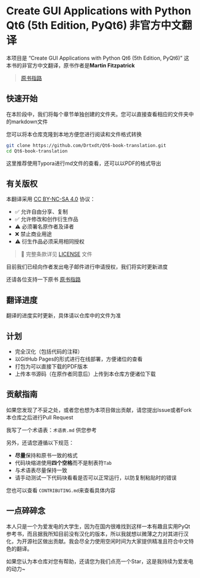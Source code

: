 # Create GUI Applications with Python  Qt6 (5th Edition, PyQt6)  非官方中文翻译

本项目是 “Create GUI Applications with Python  Qt6 (5th Edition, PyQt6)” 这本书的非官方中文翻译，原书作者是**Martin Fitzpatrick**  

> [原书指路](https://www.pythonguis.com/pyqt6-book/)

## 快速开始

在本阶段中，我们将每个章节单独创建的文件夹。您可以直接查看相应的文件夹中的markdown文件

您可以将本仓库克隆到本地方便您进行阅读和文件格式转换

```bash
git clone https://github.com/Drtxdt/Qt6-book-translation.git
cd Qt6-book-translation
```

这里推荐使用Typora进行md文件的查看，还可以以PDF的格式导出

## 有关版权

本翻译采用 [CC BY-NC-SA 4.0](https://creativecommons.org/licenses/by-nc-sa/4.0/) 协议：
- ✅ 允许自由分享、复制
- ✅ 允许修改和创作衍生作品
- ⚠️ 必须署名原作者及译者
- ❌ 禁止商业用途
- ⚠️ 衍生作品必须采用相同授权

> 📌 完整条款详见 [LICENSE](LICENSE) 文件

目前我们已经向作者发出电子邮件进行申请授权，我们将实时更新进度

还请各位支持一下原书 [原书指路](https://www.pythonguis.com/pyqt6-book/)

## 翻译进度

翻译的进度实时更新，具体请以仓库中的文件为准

##  计划

- 完全汉化（包括代码的注释）
- 以GitHub Pages的形式进行在线部署，方便诸位的查看
- 打包为可以直接下载的PDF版本
- 上传本书源码（在原作者同意后）上传到本仓库方便诸位下载

## 贡献指南

如果您发现了不妥之处，或者您也想为本项目做出贡献，请您提出Issue或者Fork本仓库之后进行Pull Request

我写了一个术语表：`术语表.md` 供您参考

另外，还请您遵循以下规范：

- **尽量**保持和原书一致的格式
- 代码块缩进使用**四个空格**而不是制表符`Tab`
- 与术语表尽量保持一致
- 请手动测试一下代码块看看是否可以正常运行，以防复制粘贴时的错误

您也可以查看 `CONTRIBUTING.md`来查看具体内容

## 一点碎碎念

本人只是一个为爱发电的大学生，因为在国内很难找到这样一本有趣且实用PyQt参考书，而且据我所知目前没有汉化的版本，所以我就想以微薄之力对其进行汉化，为开源社区做出贡献。我会尽全力使用空闲时间为大家提供精准且符合中文特色的翻译。

如果您认为本仓库对您有帮助，还请您为我们点亮一个Star，这是我持续为爱发电的动力~





